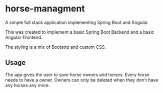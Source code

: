 # horse-managment

A simple full stack application implementing Spring Boot and Angular.

This was created to implement a basic Spring Boot Backend and a basic Angular Frontend.

The styling is a mix of Bootstrp and custom CSS.

## Usage

The app gives the user to save horse owners and horses. Every horse needs to have a owner.
Owners can only be deleted when they don't have any horses any more.
